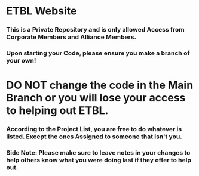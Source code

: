 ﻿# ETBL Website
### This is a Private Repository and is only allowed Access from Corporate Members and Alliance Members.
### Upon starting your Code, please ensure you make a branch of your own!
# DO NOT change the code in the Main Branch or you will lose your access to helping out ETBL. 
### According to the Project List, you are free to do whatever is listed. Except the ones Assigned to someone that isn't you.

### Side Note: Please make sure to leave notes in your changes to help others know what you were doing last if they offer to help out.
